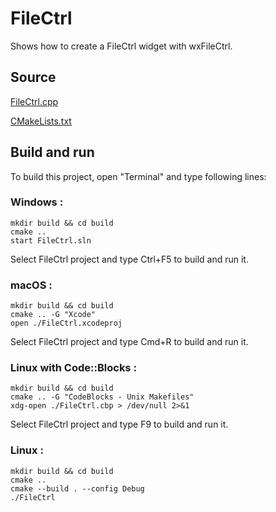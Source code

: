 # FileCtrl

Shows how to create a FileCtrl widget with wxFileCtrl.

## Source

[FileCtrl.cpp](FileCtrl.cpp)

[CMakeLists.txt](CMakeLists.txt)

## Build and run

To build this project, open "Terminal" and type following lines:

### Windows :

``` shell
mkdir build && cd build
cmake .. 
start FileCtrl.sln
```

Select FileCtrl project and type Ctrl+F5 to build and run it.

### macOS :

``` shell
mkdir build && cd build
cmake .. -G "Xcode"
open ./FileCtrl.xcodeproj
```

Select FileCtrl project and type Cmd+R to build and run it.

### Linux with Code::Blocks :

``` shell
mkdir build && cd build
cmake .. -G "CodeBlocks - Unix Makefiles"
xdg-open ./FileCtrl.cbp > /dev/null 2>&1
```

Select FileCtrl project and type F9 to build and run it.

### Linux :

``` shell
mkdir build && cd build
cmake .. 
cmake --build . --config Debug
./FileCtrl
```
